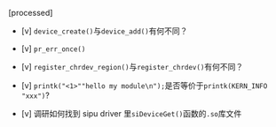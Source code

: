 [processed]

* [v] `device_create()`与`device_add()`有何不同？

* [v] `pr_err_once()`

* [v] `register_chrdev_region()`与`register_chrdev()`有何不同？

* [v] `printk("<1>""hello my module\n");`是否等价于`printk(KERN_INFO "xxx")`?

* [v] 调研如何找到 sipu driver 里`siDeviceGet()`函数的`.so`库文件
